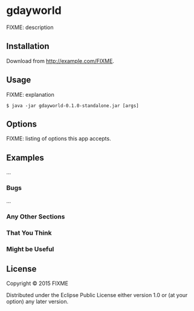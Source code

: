 # gdayworld

FIXME: description

## Installation

Download from http://example.com/FIXME.

## Usage

FIXME: explanation

    $ java -jar gdayworld-0.1.0-standalone.jar [args]

## Options

FIXME: listing of options this app accepts.

## Examples

...

### Bugs

...

### Any Other Sections
### That You Think
### Might be Useful

## License

Copyright © 2015 FIXME

Distributed under the Eclipse Public License either version 1.0 or (at
your option) any later version.
